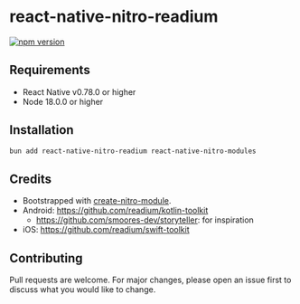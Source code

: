 # react-native-nitro-readium
[![npm version](https://badge.fury.io/js/react-native-nitro-readium.svg)](https://badge.fury.io/js/react-native-nitro-readium)

## Requirements

- React Native v0.78.0 or higher
- Node 18.0.0 or higher

## Installation

```bash
bun add react-native-nitro-readium react-native-nitro-modules
```

## Credits

- Bootstrapped with [create-nitro-module](https://github.com/patrickkabwe/create-nitro-module).
- Android: <https://github.com/readium/kotlin-toolkit>
  - <https://github.com/smoores-dev/storyteller>: for inspiration
- iOS: <https://github.com/readium/swift-toolkit>

## Contributing

Pull requests are welcome. For major changes, please open an issue first to discuss what you would like to change.
